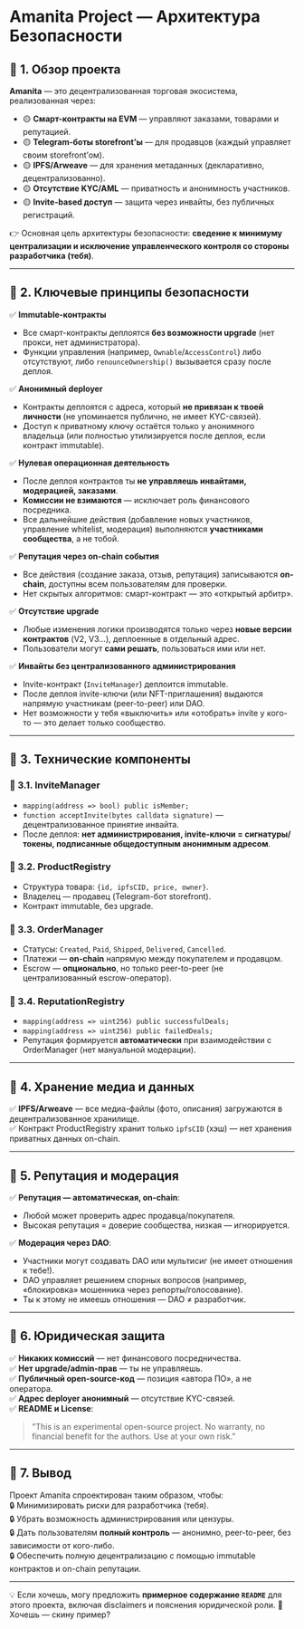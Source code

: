 # Amanita Project — Архитектура Безопасности

## 🔷 1. Обзор проекта

**Amanita** — это децентрализованная торговая экосистема, реализованная через:
- 🟡 **Смарт-контракты на EVM** — управляют заказами, товарами и репутацией.
- 🟡 **Telegram-боты storefront’ы** — для продавцов (каждый управляет своим storefront’ом).
- 🟡 **IPFS/Arweave** — для хранения метаданных (декларативно, децентрализованно).
- 🟡 **Отсутствие KYC/AML** — приватность и анонимность участников.
- 🟡 **Invite-based доступ** — защита через инвайты, без публичных регистраций.

👉 Основная цель архитектуры безопасности: **сведение к минимуму централизации и исключение управленческого контроля со стороны разработчика (тебя)**.

---

## 🔷 2. Ключевые принципы безопасности

✅ **Immutable-контракты**  
- Все смарт-контракты деплоятся **без возможности upgrade** (нет прокси, нет администратора).  
- Функции управления (например, `Ownable`/`AccessControl`) либо отсутствуют, либо `renounceOwnership()` вызывается сразу после деплоя.

✅ **Анонимный deployer**  
- Контракты деплоятся с адреса, который **не привязан к твоей личности** (не упоминается публично, не имеет KYC-связей).  
- Доступ к приватному ключу остаётся только у анонимного владельца (или полностью утилизируется после деплоя, если контракт immutable).

✅ **Нулевая операционная деятельность**  
- После деплоя контрактов ты **не управляешь инвайтами, модерацией, заказами**.  
- **Комиссии не взимаются** — исключает роль финансового посредника.  
- Все дальнейшие действия (добавление новых участников, управление whitelist, модерация) выполняются **участниками сообщества**, а не тобой.

✅ **Репутация через on-chain события**  
- Все действия (создание заказа, отзыв, репутация) записываются **on-chain**, доступны всем пользователям для проверки.  
- Нет скрытых алгоритмов: смарт-контракт — это «открытый арбитр».

✅ **Отсутствие upgrade**  
- Любые изменения логики производятся только через **новые версии контрактов** (V2, V3…), деплоенные в отдельный адрес.  
- Пользователи могут **сами решать**, пользоваться ими или нет.

✅ **Инвайты без централизованного администрирования**  
- Invite-контракт (`InviteManager`) деплоится immutable.  
- После деплоя invite-ключи (или NFT-приглашения) выдаются напрямую участникам (peer-to-peer) или DAO.  
- Нет возможности у тебя «выключить» или «отобрать» invite у кого-то — это делает только сообщество.

---

## 🔷 3. Технические компоненты

### 🔹 3.1. InviteManager
- `mapping(address => bool) public isMember;`
- `function acceptInvite(bytes calldata signature)` — децентрализованное принятие инвайта.
- После деплоя: **нет администрирования, invite-ключи = сигнатуры/токены, подписанные общедоступным анонимным адресом**.

### 🔹 3.2. ProductRegistry
- Структура товара: `{id, ipfsCID, price, owner}`.
- Владелец — продавец (Telegram-бот storefront).
- Контракт immutable, без upgrade.

### 🔹 3.3. OrderManager
- Статусы: `Created`, `Paid`, `Shipped`, `Delivered`, `Cancelled`.
- Платежи — **on-chain** напрямую между покупателем и продавцом.
- Escrow — **опционально**, но только peer-to-peer (не централизованный escrow-оператор).

### 🔹 3.4. ReputationRegistry
- `mapping(address => uint256) public successfulDeals;`
- `mapping(address => uint256) public failedDeals;`
- Репутация формируется **автоматически** при взаимодействии с OrderManager (нет мануальной модерации).

---

## 🔷 4. Хранение медиа и данных

✅ **IPFS/Arweave** — все медиа-файлы (фото, описания) загружаются в децентрализованное хранилище.  
✅ Контракт ProductRegistry хранит только `ipfsCID` (хэш) — нет хранения приватных данных on-chain.

---

## 🔷 5. Репутация и модерация

✅ **Репутация — автоматическая, on-chain**:  
- Любой может проверить адрес продавца/покупателя.  
- Высокая репутация = доверие сообщества, низкая — игнорируется.

✅ **Модерация через DAO**:  
- Участники могут создавать DAO или мультисиг (не имеет отношения к тебе!).  
- DAO управляет решением спорных вопросов (например, «блокировка» мошенника через репорты/голосование).  
- Ты к этому не имеешь отношения — DAO ≠ разработчик.

---

## 🔷 6. Юридическая защита

✅ **Никаких комиссий** — нет финансового посредничества.  
✅ **Нет upgrade/admin-прав** — ты не управляешь.  
✅ **Публичный open-source-код** — позиция «автора ПО», а не оператора.  
✅ **Адрес deployer анонимный** — отсутствие KYC-связей.  
✅ **README и License**:  
> "This is an experimental open-source project. No warranty, no financial benefit for the authors. Use at your own risk."

---

## 🔷 7. Вывод

Проект Amanita спроектирован таким образом, чтобы:  
🔒 Минимизировать риски для разработчика (тебя).  
🔒 Убрать возможность администрирования или цензуры.  
🔒 Дать пользователям **полный контроль** — анонимно, peer-to-peer, без зависимости от кого-либо.  
🔒 Обеспечить полную децентрализацию с помощью immutable контрактов и on-chain репутации.

---

💡 Если хочешь, могу предложить **примерное содержание `README`** для этого проекта, включая disclaimers и пояснения юридической роли. 🚀  
Хочешь — скину пример?
